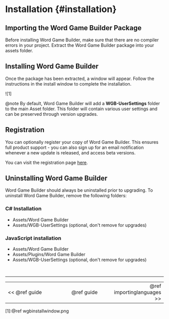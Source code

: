 Installation {#installation}
===

## Importing the Word Game Builder Package
Before installing Word Game Builder, make sure that there are no compiler errors in your project. Extract the Word Game Builder package into your assets folder. 

## Installing Word Game Builder
Once the package has been extracted, a window will appear. Follow the instructions in the install window to complete the installation.

![1]

@note By default, Word Game Builder will add a **WGB-UserSettings** folder to the main Asset folder. This folder will contain various user settings and can be preserved through version upgrades.

## Registration
You can optionally register your copy of Word Game Builder. This ensures full product support - you can also sign up for an email notification whenever a new update is released, and access beta versions.

You can visit the registration page <a href=https://thinksquirrel.com/product-registration>here</a>.

## Uninstalling Word Game Builder
Word Game Builder should always be uninstalled prior to upgrading. To uninstall Word Game Builder, remove the following folders:

### C# Installation
* Assets/Word Game Builder
* Assets/WGB-UserSettings (optional, don't remove for upgrades)

### JavaScript installation
* Assets/Word Game Builder
* Assets/Plugins/Word Game Builder
* Assets/WGB-UserSettings (optional, don't remove for upgrades)

<br>

---
<table width=80% align=center><tr>
<td width=33% align=left><< @ref guide</td>
<td width=34% align=center>@ref guide</td>
<td width=33% align=right>@ref importinglanguages >></td>
</tr></table>

[1]:@ref wgbinstallwindow.png